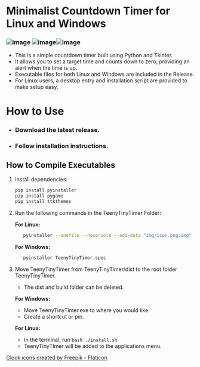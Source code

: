 # Minimalist Countdown Timer for Linux and Windows
### ![image](https://github.com/user-attachments/assets/ab1f87dc-a1e5-4d0c-96bd-72097e9af448) ![image](https://github.com/user-attachments/assets/f836c056-e85c-4c16-be26-78e9b7c7ca49)![image](https://github.com/user-attachments/assets/7ed54646-92ef-4949-a8ec-d8d571d7b275)


- This is a simple countdown timer built using Python and Tkinter. 
- It allows you to set a target time and counts down to zero, providing an alert when the time is up.
- Executable files for both Linux and Windows are included in the Release.
- For Linux users, a desktop entry and installation script are provided to make setup easy.

# How to Use
-    ### Download the latest **release**.
-    ### Follow installation instructions.

## How to Compile Executables

1. Install dependencies:
   ```bash
   pip install pyinstaller
   pip install pygame
   pip install ttkthemes
   ```

2. Run the following commands in the TeenyTinyTimer Folder:

   **For Linux:**
   ```bash
      pyinstaller --onefile --noconsole --add-data "img/icon.png:img" --add-data "sounds/end.wav:sounds" TeenyTinyTimer.py
   ```

   **For Windows:**
   ```bash
      pyinstaller TeenyTinyTimer.spec
   ```
3. Move TeenyTinyTimer from TeenyTinyTimer/dist to the root folder TeenyTinyTimer.
     - The dist and build folder can be deleted.
     
   **For Windows:**
      - Move TeenyTinyTimer.exe to where you would like.
      - Create a shortcut or pin.

   **For Linux:**
      - In the terminal, run ```bash ./install.sh```
      - TeenyTinyTImer will be added to the applications menu.
      

 <a href="https://www.flaticon.com/free-icons/clock" title="clock icons">Clock icons created by Freepik - Flaticon</a> 
